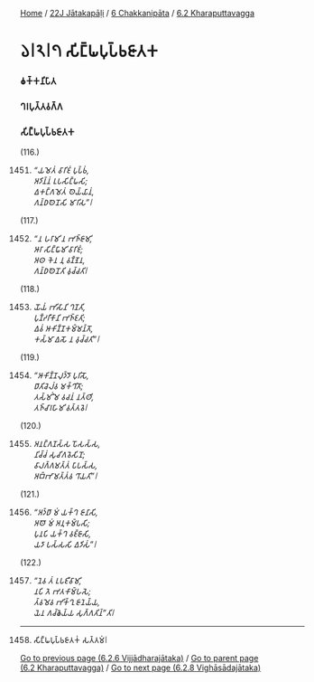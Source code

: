 
[Home](/) / [22J Jātakapāḷi](/tipitaka/22J.md) / [6 Chakkanipāta](/tipitaka/22J/6.md) / [6.2 Kharaputtavagga](/tipitaka/22J/6/6.2.md)

# 𑁬𑁇𑁨𑁇𑁭 𑀲𑀺𑀗𑁆𑀖𑀧𑀼𑀧𑁆𑀨𑀚𑀸𑀢𑀓

### 𑀙𑀓𑁆𑀓𑀦𑀺𑀧𑀸𑀢

### 𑀔𑀭𑀧𑀼𑀢𑁆𑀢𑀯𑀕𑁆𑀕

### 𑀲𑀺𑀗𑁆𑀖𑀧𑀼𑀧𑁆𑀨𑀚𑀸𑀢𑀓

(116.)

1451. _“𑀬𑀫𑁂𑀢𑀁 𑀯𑀸𑀭𑀺𑀚𑀁 𑀧𑀼𑀧𑁆𑀨𑀁,_  
_𑀅𑀤𑀺𑀦𑁆𑀦𑀁 𑀉𑀧𑀲𑀺𑀗𑁆𑀖𑀲𑀺;_  
_𑀏𑀓𑀗𑁆𑀕𑀫𑁂𑀢𑀁 𑀣𑁂𑀬𑁆𑀬𑀸𑀦𑀁,_  
_𑀕𑀦𑁆𑀥𑀣𑁂𑀦𑁄𑀲𑀺 𑀫𑀸𑀭𑀺𑀲”𑁇_  


(117.)

1452. _“𑀦 𑀳𑀭𑀸𑀫𑀺 𑀦 𑀪𑀜𑁆𑀚𑀸𑀫𑀺,_  
_𑀆𑀭𑀸 𑀲𑀺𑀗𑁆𑀖𑀸𑀫𑀺 𑀯𑀸𑀭𑀺𑀚𑀁;_  
_𑀅𑀣 𑀓𑁂𑀦 𑀦𑀼 𑀯𑀡𑁆𑀡𑁂𑀦,_  
_𑀕𑀦𑁆𑀥𑀣𑁂𑀦𑁄𑀢𑀺 𑀯𑀼𑀘𑁆𑀘𑀢𑀺𑁇_  


(118.)

1453. _𑀬𑁄𑀬𑀁 𑀪𑀺𑀲𑀸𑀦𑀺 𑀔𑀡𑀢𑀺,_  
_𑀧𑀼𑀡𑁆𑀟𑀭𑀻𑀓𑀸𑀦𑀺 𑀪𑀜𑁆𑀚𑀢𑀺;_  
_𑀏𑀯𑀁 𑀆𑀓𑀺𑀡𑁆𑀡𑀓𑀫𑁆𑀫𑀦𑁆𑀢𑁄,_  
_𑀓𑀲𑁆𑀫𑀸 𑀏𑀲𑁄 𑀦 𑀯𑀼𑀘𑁆𑀘𑀢𑀺”𑁇_  


(119.)

1454. _“𑀆𑀓𑀺𑀡𑁆𑀡𑀮𑀼𑀤𑁆𑀤𑁄 𑀧𑀼𑀭𑀺𑀲𑁄,_  
_𑀥𑀸𑀢𑀺𑀘𑁂𑀮𑀁𑀯 𑀫𑀓𑁆𑀔𑀺𑀢𑁄;_  
_𑀢𑀲𑁆𑀫𑀺𑀁 𑀫𑁂 𑀯𑀘𑀦𑀁 𑀦𑀢𑁆𑀣𑀺,_  
_𑀢𑀜𑁆𑀘𑀸𑀭𑀳𑀸𑀫𑀺 𑀯𑀢𑁆𑀢𑀯𑁂𑁇_  


(120.)

1455. _𑀅𑀦𑀗𑁆𑀕𑀡𑀲𑁆𑀲 𑀧𑁄𑀲𑀲𑁆𑀲,_  
_𑀦𑀺𑀘𑁆𑀘𑀁 𑀲𑀼𑀘𑀺𑀕𑀯𑁂𑀲𑀺𑀦𑁄;_  
_𑀯𑀸𑀮𑀕𑁆𑀕𑀫𑀢𑁆𑀢𑀁 𑀧𑀸𑀧𑀲𑁆𑀲,_  
_𑀅𑀩𑁆𑀪𑀸𑀫𑀢𑁆𑀢𑀁𑀯 𑀔𑀸𑀬𑀢𑀺”𑁇_  


(121.)

1456. _“𑀅𑀤𑁆𑀥𑀸 𑀫𑀁 𑀬𑀓𑁆𑀔 𑀚𑀸𑀦𑀸𑀲𑀺,_  
_𑀅𑀣𑁄 𑀫𑀁 𑀅𑀦𑀼𑀓𑀫𑁆𑀧𑀲𑀺;_  
_𑀧𑀼𑀦𑀧𑀺 𑀬𑀓𑁆𑀔 𑀯𑀚𑁆𑀚𑀸𑀲𑀺,_  
_𑀬𑀤𑀸 𑀧𑀲𑁆𑀲𑀲𑀺 𑀏𑀤𑀺𑀲𑀁”𑁇_  


(122.)

1457. _“𑀦𑁂𑀯 𑀢𑀁 𑀉𑀧𑀚𑀻𑀯𑀸𑀫𑀺,_  
_𑀦𑀧𑀺 𑀢𑁂 𑀪𑀢𑀓𑀸𑀫𑁆𑀳𑀲𑁂;_  
_𑀢𑁆𑀯𑀫𑁂𑀯 𑀪𑀺𑀓𑁆𑀔𑀼 𑀚𑀸𑀦𑁂𑀬𑁆𑀬,_  
_𑀬𑁂𑀦 𑀕𑀘𑁆𑀙𑁂𑀬𑁆𑀬 𑀲𑀼𑀕𑁆𑀕𑀢𑀺𑀦𑁆”𑀢𑀺𑁇_  


---

1458. 𑀲𑀺𑀗𑁆𑀖𑀧𑀼𑀧𑁆𑀨𑀚𑀸𑀢𑀓𑀁 𑀲𑀢𑁆𑀢𑀫𑀁𑁇



[Go to previous page (6.2.6 Vijjādharajātaka)](/tipitaka/22J/6/6.2/6.2.6.md) / [Go to parent page (6.2 Kharaputtavagga)](/tipitaka/22J/6/6.2.md) / [Go to next page (6.2.8 Vighāsādajātaka)](/tipitaka/22J/6/6.2/6.2.8.md)


